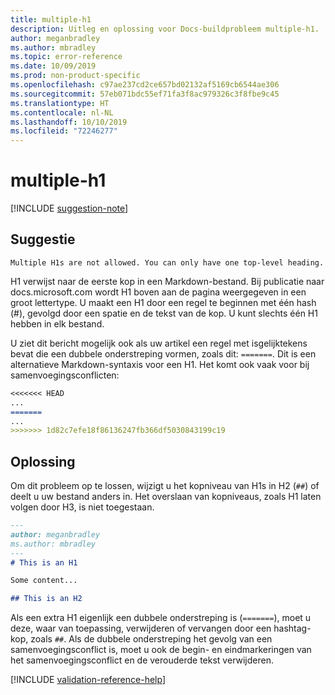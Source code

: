 ```yaml
---
title: multiple-h1
description: Uitleg en oplossing voor Docs-buildprobleem multiple-h1.
author: meganbradley
ms.author: mbradley
ms.topic: error-reference
ms.date: 10/09/2019
ms.prod: non-product-specific
ms.openlocfilehash: c97ae237cd2ce657bd02132af5169cb6544ae306
ms.sourcegitcommit: 57eb071bdc55ef71fa3f8ac979326c3f8fbe9c45
ms.translationtype: HT
ms.contentlocale: nl-NL
ms.lasthandoff: 10/10/2019
ms.locfileid: "72246277"
---
```

# <a name="multiple-h1"></a>multiple-h1

[!INCLUDE [suggestion-note](includes/suggestion-note.md)]

## <a name="suggestion"></a>Suggestie

`Multiple H1s are not allowed. You can only have one top-level heading.`

H1 verwijst naar de eerste kop in een Markdown-bestand. Bij publicatie naar docs.microsoft.com wordt H1 boven aan de pagina weergegeven in een groot lettertype. U maakt een H1 door een regel te beginnen met één hash (#), gevolgd door een spatie en de tekst van de kop. U kunt slechts één H1 hebben in elk bestand.

U ziet dit bericht mogelijk ook als uw artikel een regel met isgelijktekens bevat die een dubbele onderstreping vormen, zoals dit: `=======`. Dit is een alternatieve Markdown-syntaxis voor een H1. Het komt ook vaak voor bij samenvoegingsconflicten:

```markdown
<<<<<<< HEAD
...
=======
...
>>>>>>> 1d82c7efe18f86136247fb366df5030843199c19
```

## <a name="resolution"></a>Oplossing

Om dit probleem op te lossen, wijzigt u het kopniveau van H1s in H2 (`##`) of deelt u uw bestand anders in. Het overslaan van kopniveaus, zoals H1 laten volgen door H3, is niet toegestaan.

```markdown
---
author: meganbradley
ms.author: mbradley
---
# This is an H1

Some content...

## This is an H2
```

Als een extra H1 eigenlijk een dubbele onderstreping is (`=======`), moet u deze, waar van toepassing, verwijderen of vervangen door een hashtag-kop, zoals `##`. Als de dubbele onderstreping het gevolg van een samenvoegingsconflict is, moet u ook de begin- en eindmarkeringen van het samenvoegingsconflict en de verouderde tekst verwijderen.

<!--make sure to add this file to your includes folder and verify the path-->
[!INCLUDE [validation-reference-help](includes/validation-reference-help.md)]
